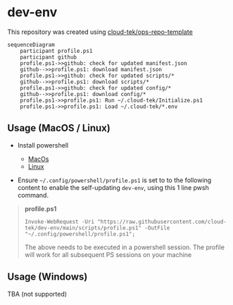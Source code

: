# dev-env

This repository was created using [cloud-tek/ops-repo-template](https://github.com/cloud-tek/ops-repo-template)

```mermaid
sequenceDiagram
    participant profile.ps1
    participant github
    profile.ps1->>github: check for updated manifest.json
    github-->>profile.ps1: download manifest.json
    profile.ps1->>github: check for updated scripts/*
    github-->>profile.ps1: download scripts/*
    profile.ps1->>github: check for updated config/*
    github-->>profile.ps1: download config/*
    profile.ps1->>profile.ps1: Run ~/.cloud-tek/Initialize.ps1
    profile.ps1->>profile.ps1: Load ~/.cloud-tek/*.env
```

## Usage (MacOS / Linux)

- Install powershell
    - [MacOs](https://learn.microsoft.com/en-us/powershell/scripting/install/installing-powershell-on-macos?view=powershell-7.3)
    - [Linux](https://learn.microsoft.com/en-us/powershell/scripting/install/installing-powershell-on-linux?view=powershell-7.3)

- Ensure `~/.config/powershell/profile.ps1` is set to to the following content to enable the self-updating `dev-env`, using this 1 line pwsh command.

> **profile.ps1**
>
> ```pwsh
> Invoke-WebRequest -Uri "https://raw.githubusercontent.com/cloud-tek/dev-env/main/scripts/profile.ps1" -OutFile "~/.config/powershell/profile.ps1";
> ```
>
> The above needs to be executed in a powershell session. The profile will work for all subsequent PS sessions on your machine

## Usage (Windows)

TBA (not supported)